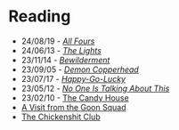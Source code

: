 # Reading

- 24/08/19 - [_All Fours_](https://en.wikipedia.org/wiki/All_Fours_(novel))
- 24/06/13 - [_The Lights_](https://en.wikipedia.org/wiki/Ben_Lerner)
- 23/11/14 - [_Bewilderment_](https://en.wikipedia.org/wiki/Bewilderment)
- 23/09/05 - [_Demon Copperhead_](https://en.wikipedia.org/wiki/Demon_Copperhead)
- 23/07/17 - [_Happy-Go-Lucky_](https://en.wikipedia.org/wiki/Happy-Go-Lucky_(book))
- 23/05/12 - [_No One Is Talking About This_](https://en.wikipedia.org/wiki/No_One_Is_Talking_About_This)
- 23/02/10 - [The Candy House](https://en.wikipedia.org/wiki/The_Candy_House_(novel))
- [A Visit from the Goon Squad](https://en.wikipedia.org/wiki/A_Visit_from_the_Goon_Squad)
- [The Chickenshit Club](https://en.wikipedia.org/wiki/Jesse_Eisinger)

